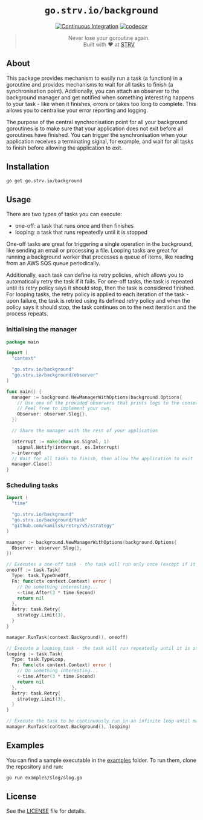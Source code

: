 <div align="center">
  <h1><code>go.strv.io/background</code></h1>

  [![Continuous Integration][badge-ci]][workflow-ci] [![codecov][badge-codecov]][codecov-dashboard]

  > Never lose your goroutine again.<br />Built with ❤️ at [STRV](https://www.strv.com)
</div>

## About

This package provides mechanism to easily run a task (a function) in a goroutine and provides mechanisms to wait for all tasks to finish (a synchronisation point). Addiionally, you can attach an observer to the background manager and get notified when something interesting happens to your task - like when it finishes, errors or takes too long to complete. This allows you to centralise your error reporting and logging.

The purpose of the central synchronisation point for all your background goroutines is to make sure that your application does not exit before all goroutines have finished. You can trigger the synchronisation when your application receives a terminating signal, for example, and wait for all tasks to finish before allowing the application to exit.

## Installation

```sh
go get go.strv.io/background
```

## Usage

There are two types of tasks you can execute:

- one-off: a task that runs once and then finishes
- looping: a task that runs repeatedly until it is stopped

One-off tasks are great for triggering a single operation in the background, like sending an email or processing a file. Looping tasks are great for running a background worker that processes a queue of items, like reading from an AWS SQS queue periodically.

Additionally, each task can define its retry policies, which allows you to automatically retry the task if it fails. For one-off tasks, the task is repeated until its retry policy says it should stop, then the task is considered finished. For looping tasks, the retry policy is applied to each iteration of the task - upon failure, the task is retried using its defined retry policy and when the policy says it should stop, the task continues on to the next iteration and the process repeats.

### Initialising the manager

```go
package main

import (
  "context"

  "go.strv.io/background"
  "go.strv.io/background/observer"
)

func main() {
  manager := background.NewManagerWithOptions(background.Options{
    // Use one of the provided observers that prints logs to the console using log/slog
    // Feel free to implement your own.
    Observer: observer.Slog{},
  })

  // Share the manager with the rest of your application

  interrupt := make(chan os.Signal, 1)
	signal.Notify(interrupt, os.Interrupt)
  <-interrupt
  // Wait for all tasks to finish, then allow the application to exit
  manager.Close()
}
```

### Scheduling tasks

```go
import (
  "time"

  "go.strv.io/background"
  "go.strv.io/background/task"
  "github.com/kamilsk/retry/v5/strategy"
)

maanger := background.NewManagerWithOptions(background.Options{
  Observer: observer.Slog{},
})

// Executes a one-off task - the task will run only once (except if it fails and has a retry policy)
oneoff := task.Task{
  Type: task.TypeOneOff,
  Fn: func(ctx context.Context) error {
    // Do something interesting...
    <-time.After(3 * time.Second)
    return nil
  },
  Retry: task.Retry{
    strategy.Limit(3),
  }
}

manager.RunTask(context.Background(), oneoff)

// Execute a looping task - the task will run repeatedly until it is stopped
looping := task.Task{
  Type: task.TypeLoop,
  Fn: func(ctx context.Context) error {
    // Do something interesting...
    <-time.After(3 * time.Second)
    return nil
  },
  Retry: task.Retry{
    strategy.Limit(3),
  }
}

// Execute the task to be continuously run in an infinite loop until manager.Close() is called
manager.RunTask(context.Background(), looping)
```

## Examples

You can find a sample executable in the [examples](examples) folder. To run them, clone the repository and run:

```sh
go run examples/slog/slog.go
```

## License

See the [LICENSE](LICENSE) file for details.

[badge-ci]: https://github.com/strvcom/strv-backend-go-background/actions/workflows/ci.yaml/badge.svg
[workflow-ci]: https://github.com/strvcom/strv-backend-go-background/actions/workflows/ci.yaml
[badge-codecov]: https://codecov.io/gh/strvcom/strv-backend-go-background/graph/badge.svg?token=ST3JD5GCRN
[codecov-dashboard]: https://codecov.io/gh/strvcom/strv-backend-go-background
